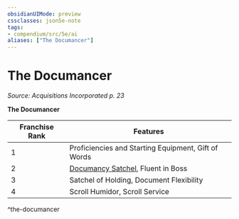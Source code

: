 ```yaml
---
obsidianUIMode: preview
cssclasses: json5e-note
tags:
- compendium/src/5e/ai
aliases: ["The Documancer"]
---
```

# The Documancer
*Source: Acquisitions Incorporated p. 23* 

**The Documancer**

| Franchise Rank | Features |
|----------------|----------|
| 1 | Proficiencies and Starting Equipment, Gift of Words |
| 2 | [Documancy Satchel](Mechanics/items/documancy-satchel-ai.md), Fluent in Boss |
| 3 | Satchel of Holding, Document Flexibility |
| 4 | Scroll Humidor, Scroll Service |
^the-documancer